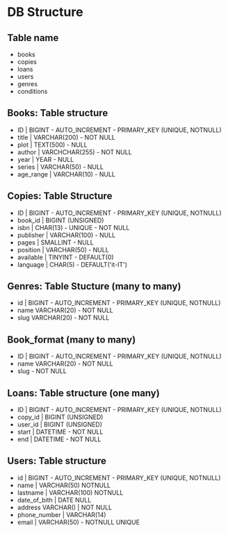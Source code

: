 # DB Structure

## Table name

- books
- copies
- loans
- users
- genres
- conditions
  
## Books: Table structure

- ID | BIGINT - AUTO_INCREMENT - PRIMARY_KEY (UNIQUE, NOTNULL)
- title | VARCHAR(200) - NOT NULL
- plot | TEXT(500) - NULL
- author | VARCHCHAR(255) - NOT NULL
- year | YEAR - NULL
- series | VARCHAR(50) - NULL
- age_range | VARCHAR(10) - NULL

## Copies: Table Structure

- ID | BIGINT - AUTO_INCREMENT - PRIMARY_KEY (UNIQUE, NOTNULL)
- book_id | BIGINT (UNSIGNED)
- isbn | CHAR(13) - UNIQUE - NOT NULL
- publisher | VARCHAR(100) - NULL
- pages | SMALLINT - NULL
- position | VARCHAR(50) - NULL
- available | TINYINT - DEFAULT(0)
- language | CHAR(5) - DEFAULT('it-IT')

## Genres: Table Stucture (many to many)

- id | BIGINT - AUTO_INCREMENT - PRIMARY_KEY (UNIQUE, NOTNULL)
- name VARCHAR(20) - NOT NULL
- slug VARCHAR(20) - NOT NULL

## Book_format (many to many)

- ID | BIGINT - AUTO_INCREMENT - PRIMARY_KEY (UNIQUE, NOTNULL)
- name VARCHAR(20) - NOT NULL
- slug - NOT NULL

## Loans: Table structure (one many)

- ID | BIGINT - AUTO_INCREMENT - PRIMARY_KEY (UNIQUE, NOTNULL)
- copy_id |  BIGINT (UNSIGNED)
- user_id |  BIGINT (UNSIGNED)
- start | DATETIME - NOT NULL
- end | DATETIME - NOT NULL

## Users: Table structure

- id | BIGINT - AUTO_INCREMENT - PRIMARY_KEY (UNIQUE, NOTNULL)
- name | VARCHAR(50) NOTNULL
- lastname | VARCHAR(100) NOTNULL
- date_of_bith | DATE NULL
- address VARCHAR() | NOT NULL
- phone_number | VARCHAR(14)
- email | VARCHAR(50) - NOTNULL UNIQUE

